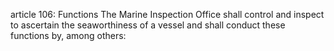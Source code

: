 article 106: Functions
The Marine Inspection Office shall control and inspect to ascertain the seaworthiness of a vessel and shall conduct these functions by, among others: 
<ul>
</ul>